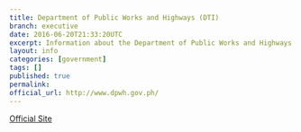 ```yaml
---
title: Department of Public Works and Highways (DTI)
branch: executive
date: 2016-06-20T21:33:20UTC
excerpt: Information about the Department of Public Works and Highways
layout: info
categories: [government]
tags: []
published: true
permalink: 
official_url: http://www.dpwh.gov.ph/
---
```


[Official Site](page.official_url)
